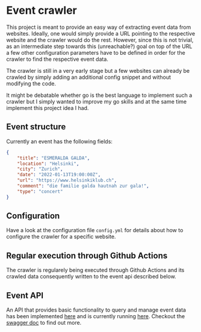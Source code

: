 # Event crawler

This project is meant to provide an easy way of extracting event data from websites. Ideally, one would
simply provide a URL pointing to the respective website and the crawler would do the rest. However, since this is not trivial, as an intermediate step towards this (unreachable?) goal on top of the URL a few other configuration parameters have to be defined in order for the crawler to find the respective event data.

The crawler is still in a very early stage but a few websites can already be crawled by simply adding an additional config snippet and without modifying the code.

It might be debatable whether go is the best language to implement such a crawler but I simply wanted to improve my go skills and at the same time implement this project idea I had.

## Event structure

Currently an event has the following fields:

```json
{
    "title": "ESMERALDA GALDA",
    "location": "Helsinki",
    "city": "Zurich",
    "date": "2022-01-13T19:00:00Z",
    "url": "https://www.helsinkiklub.ch",
    "comment": "die familie galda hautnah zur gala!",
    "type": "concert"
}
```

## Configuration

Have a look at the configuration file `config.yml` for details about how to configure the crawler for a specific website.

## Regular execution through Github Actions

The crawler is regularely being executed through Github Actions and its crawled data consequently written to the event api described below.

## Event API

An API that provides basic functionality to query and manage event data has been implemented [here](https://github.com/jakopako/event-api) and is currently running [here](https://event-api-6bbi2ttrza-oa.a.run.app/). Checkout the [swagger doc](https://event-api-6bbi2ttrza-oa.a.run.app/api/swagger/index.html) to find out more.
